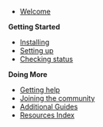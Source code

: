 - [Welcome](main.md)

**Getting Started**
- [Installing](guide/install.md)
- [Setting up](guide/setup.md)
- [Checking status](guide/status.md)

**Doing More**
- [Getting help](help.md)
- [Joining the community](comm.md)
- [Additional Guides](more.md)
- [Resources Index](all.md)
